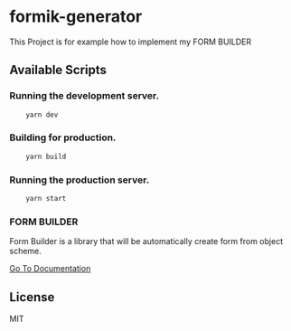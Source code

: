 # formik-generator

This Project is for example how to implement my FORM BUILDER

## Available Scripts

### Running the development server.

```bash
    yarn dev
```

### Building for production.

```bash
    yarn build
```

### Running the production server.

```bash
    yarn start
```

### **FORM BUILDER**

Form Builder is a library that will be automatically create form from object scheme.

[Go To Documentation](https://github.com/egigagah/formik-generator/blob/main/src/@form-builder/README.MD)

## License

MIT

